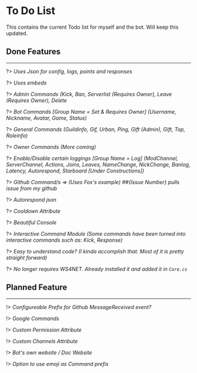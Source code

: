 # To Do List
This contains the current Todo list for myself and the bot. Will keep this updated.

## Done Features
---

?> *Uses Json for config, logs, points and responses*

?> *Uses embeds*

?> *Admin Commands (Kick, Ban, Serverlist (Requires Owner), Leave (Requires Owner), Delete*

?> *Bot Commands [Group Name = Set & Requires Owner] (Username, Nickname, Avatar, Game, Status)*

?> *General Commands (Guildinfo, Gif, Urban, Ping, Gift (Admin), Gift, Top, Roleinfo)*

?> *Owner Commands (More coming)*

?> *Enable/Disable certain loggings [Group Name = Log] (ModChannel, ServerChannel, Actions, Joins, Leaves, NameChange, NickChange, Banlog, Latency, Autorespond, Starboard [Under Constructions])*

?> *Github Command/s => (Uses Fox's example) ##{Issue Number} pulls issue from my github*

?> *Autorespond json*

?> *Cooldown Attribute*

?> *Beautiful Console*

?> *Interactive Command Module (Some commands have been turned into interactive commands such as: Kick, Response)*

?> *Easy to understand code? (I kinda accomplish that. Most of it is pretty straight forward)*

?> *No longer requires WS4NET. Already installed it and added it in `Core.cs`*

## Planned Feature
---
!> *Configureable Prefix for Github MessageReceived event?*

!> *Google Commands*

!> *Custom Permission Attribute*

!> *Custom Channels Attribute*

!> *Bot's own website / Doc Website*

!> *Option to use emoji as Command prefix*
